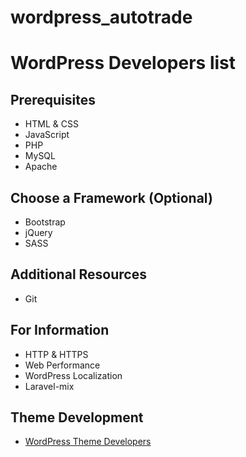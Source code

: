 # wordpress_autotrade

# WordPress Developers list



## Prerequisites
* HTML & CSS
* JavaScript
* PHP
* MySQL
* Apache

## Choose a Framework (Optional)
* Bootstrap
* jQuery
* SASS

## Additional Resources
* Git

## For Information
* HTTP & HTTPS
* Web Performance
* WordPress Localization
* Laravel-mix



## Theme Development
* [WordPress Theme Developers](https://developer.test/themes/)

